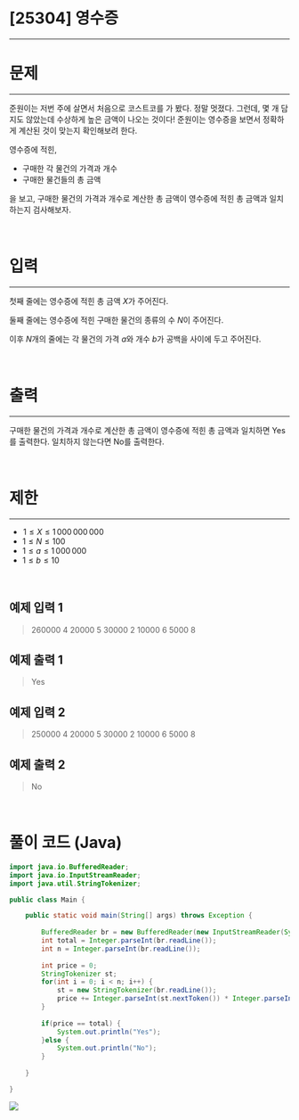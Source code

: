 # [25304] 영수증
---
# 문제
---
준원이는 저번 주에 살면서 처음으로 코스트코를 가 봤다. 정말 멋졌다. 그런데, 몇 개 담지도 않았는데 수상하게 높은 금액이 나오는 것이다! 준원이는 영수증을 보면서 정확하게 계산된 것이 맞는지 확인해보려 한다.

영수증에 적힌,

+ 구매한 각 물건의 가격과 개수
+ 구매한 물건들의 총 금액

을 보고, 구매한 물건의 가격과 개수로 계산한 총 금액이 영수증에 적힌 총 금액과 일치하는지 검사해보자.

<br>

# 입력
---
첫째 줄에는 영수증에 적힌 총 금액 $X$가 주어진다.

둘째 줄에는 영수증에 적힌 구매한 물건의 종류의 수 $N$이 주어진다.

이후 $N$개의 줄에는 각 물건의 가격 $a$와 개수 $b$가 공백을 사이에 두고 주어진다.

<br>

# 출력
---
구매한 물건의 가격과 개수로 계산한 총 금액이 영수증에 적힌 총 금액과 일치하면 Yes를 출력한다. 일치하지 않는다면 No를 출력한다.

<br>

# 제한
---
+  $1 ≤ X ≤ 1\,000\,000\,000$ 
+ $1 ≤ N ≤ 100$ 
+ $1 ≤ a ≤ 1\,000\,000$ 
+ $1 ≤ b ≤ 10$ 

<br>

## 예제 입력 1
>260000
4
20000 5
30000 2
10000 6
5000 8

## 예제 출력 1
>Yes

## 예제 입력 2
>250000
4
20000 5
30000 2
10000 6
5000 8

## 예제 출력 2
>No

<br>

# 풀이 코드 (Java)
```java
import java.io.BufferedReader;
import java.io.InputStreamReader;
import java.util.StringTokenizer;

public class Main {

	public static void main(String[] args) throws Exception {
		
		BufferedReader br = new BufferedReader(new InputStreamReader(System.in));
		int total = Integer.parseInt(br.readLine());
		int n = Integer.parseInt(br.readLine());
		
		int price = 0;
		StringTokenizer st;
		for(int i = 0; i < n; i++) {
			st = new StringTokenizer(br.readLine());
			price += Integer.parseInt(st.nextToken()) * Integer.parseInt(st.nextToken());
		}
		
		if(price == total) {
			System.out.println("Yes");
		}else {
			System.out.println("No");
		}
		
	}

}

```
![](https://velog.velcdn.com/images/reyang/post/831d5520-4511-40fb-b984-57703cd9dc07/image.png)
